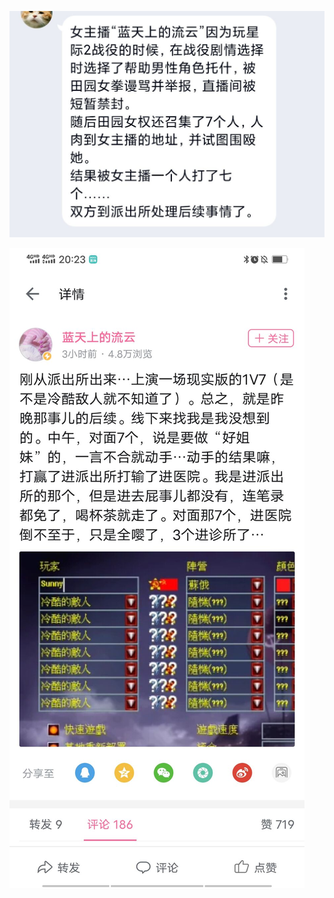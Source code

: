 ![image-20211111221450775](20211111.assets/image-20211111221450775.png)

![image-20211111221504324](20211111.assets/image-20211111221504324.png)